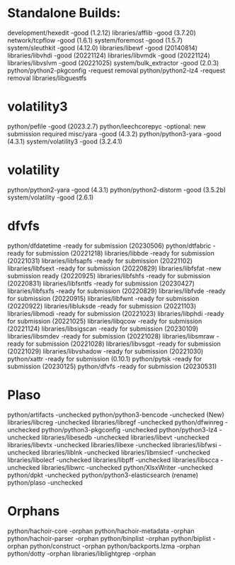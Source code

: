 # Standalone Builds:
development/hexedit              -good (1.2.12)
libraries/afflib                 -good (3.7.20)
network/tcpflow                  -good (1.6.1)
system/foremost                  -good (1.5.7) 
system/sleuthkit                 -good (4.12.0)
libraries/libewf                 -good (20140814)
libraries/libvhdi                -good (20221124)
libraries/libvmdk                -good (20221124)
libraries/libvslvm               -good (20221025)
system/bulk_extractor            -good (2.0.3)
python/python2-pkgconfig         -request removal
python/python2-lz4               -request removal
libraries/libguestfs

# volatility3
python/pefile                    -good (2023.2.7)
python/leechcorepyc              -optional: new submission required
misc/yara                        -good (4.3.2)
python/python3-yara              -good (4.3.1)
system/volatility3               -good (3.2.4.1)

# volatility
python/python2-yara              -good (4.3.1)
python/python2-distorm           -good (3.5.2b)
system/volatility                -good (2.6.1)

# dfvfs
python/dfdatetime                -ready for submission (20230506)
python/dtfabric                  -ready for submission (20221218)
libraries/libbde                 -ready for submission (20221031)
libraries/libfsapfs              -ready for submission (20221102)
libraries/libfsext               -ready for submission (20220829)
libraries/libfsfat               -new submission ready (20220925)
libraries/libfshfs               -ready for submission (20220831)
libraries/libfsntfs              -ready for submission (20230427)
libraries/libfsxfs               -ready for submission (20220829)
libraries/libfvde                -ready for submission (20220915)
libraries/libfwnt                -ready for submission (20220922)
libraries/libluksde              -ready for submission (20221103)
libraries/libmodi                -ready for submission (20221023)
libraries/libphdi                -ready for submission (20221025)
libraries/libqcow                -ready for submission (20221124)
libraries/libsigscan             -ready for submission (20230109)
libraries/libsmdev               -ready for submission (20221028)
libraries/libsmraw               -ready for submission (20221028)
libraries/libvsgpt               -ready for submission (20221029)
libraries/libvshadow             -ready for submission (20221030)
python/xattr                     -ready for submission (0.10.1)
python/pytsk                     -ready for submission (20230125)
python/dfvfs                     -ready for submission (20230531)

# Plaso
python/artifacts                 -unchecked
python/python3-bencode           -unchecked (New)
libraries/libcreg                -unchecked
libraries/libregf                -unchecked
python/dfwinreg                  -unchecked
python/python3-pkgconfig         -unchecked
python/python3-lz4               -unchecked
libraries/libesedb               -unchecked
libraries/libevt                 -unchecked
libraries/libevtx                -unchecked
libraries/libexe                 -unchecked
libraries/libfwsi                -unchecked
libraries/liblnk                 -unchecked
libraries/libmsiecf              -unchecked
libraries/libolecf               -unchecked
libraries/libpff                 -unchecked
libraries/libscca                -unchecked
libraries/libwrc                 -unchecked
python/XlsxWriter                -unchecked
python/dpkt                      -unchecked
python/python3-elasticsearch     (rename)
python/plaso                     -unchecked

# Orphans

python/hachoir-core              -orphan
python/hachoir-metadata          -orphan
python/hachoir-parser            -orphan
python/binplist                  -orphan
python/biplist                   -orphan
python/construct                 -orphan
python/backports.lzma            -orphan
python/dotty                     -orphan
libraries/liblightgrep           -orphan
